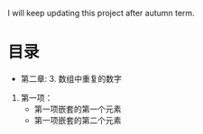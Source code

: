 I will keep updating this project after autumn term.
# 目录
- 第二章: 
    3. 数组中重复的数字
1. 第一项：
    - 第一项嵌套的第一个元素
    - 第一项嵌套的第二个元素
